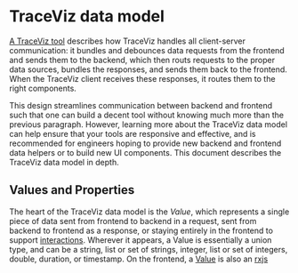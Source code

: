 # TraceViz data model

[A TraceViz tool](./a_traceviz_tool.md) describes how TraceViz handles all
client-server communication: it bundles and debounces data requests from the
frontend and sends them to the backend, which then routs requests to the proper
data sources, bundles the responses, and sends them back to the frontend.  When
the TraceViz client receives these responses, it routes them to the right
components.

This design streamlines communication between backend and frontend such that one
can build a decent tool without knowing much more than the previous paragraph.
However, learning more about the TraceViz data model can help ensure that your
tools are responsive and effective, and is recommended for engineers hoping to
provide new backend and frontend data helpers or to build new UI components.
This document describes the TraceViz data model in depth.

## Values and Properties

The heart of the TraceViz data model is the *Value*, which represents a single
piece of data sent from frontend to backend in a request, sent from backend to
frontend as a response, or staying entirely in the frontend to support
[interactions](./interactions.md).  Wherever it appears, a Value is essentially
a union type, and can be a string, list or set of strings, integer, list or set
of integers, double, duration, or timestamp.  On the frontend, a
[Value](../client/core/src/value/value.ts) is also an [rxjs](http://rxjs.dev) 
